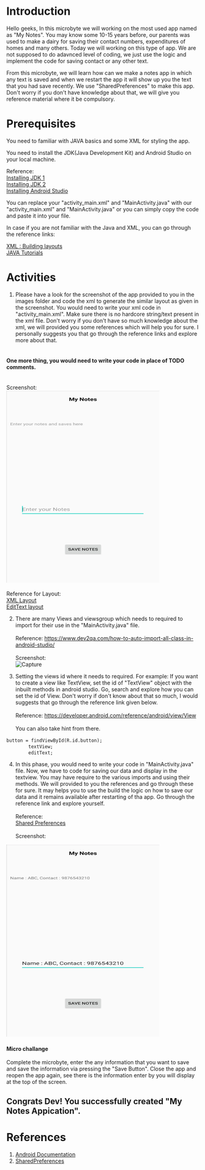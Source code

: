 # Introduction

Hello geeks, In this microbyte we will working on the most used app named as "My Notes". You may know some 10-15 years before, our parents was used to make a dairy for saving their contact numbers, expenditures of homes and many others. Today we will working on this type of app. We are not supposed to do adavnced level of coding, we just use the logic and implement the code for saving contact or any other text.

From this microbyte, we will learn how can we make a notes app in which any text is saved and when we restart the app it will show up you the text that you had save recently. We  use "SharedPreferences" to make this app. Don't worry if you don't have knowledge about that, we will give you reference material where it be compulsory.


# Prerequisites

You need to familiar with JAVA basics and some XML for styling the app.

You need to install the JDK(Java Development Kit) and Android Studio on your local machine.

Reference: <br/>
[Installing JDK 1](https://www.oracle.com/java/technologies/javase-jdk15-downloads.html)<br/>
[Installing JDK 2](https://rb.gy/qvic45)<br/>
[Installing Android Studio](https://rb.gy/6op4ac)

You can replace your "activity_main.xml" and "MainActivity.java" with our "activity_main.xml" and "MainActivity.java" or you can simply copy the code and paste it into your file.

In case if you are not familiar with the Java and XML, you can go through the reference links:

[XML : Building layouts](https://www.youtube.com/watch?v=BWUWJEaI0aE)<br/>
[JAVA Tutorials](https://www.w3schools.com/java/)


# Activities

1. Please have a look for the screenshot of the app provided to you in the images folder and code the xml to generate the similar layout as given in the screenshot. You would need to write your xml code in "activity_main.xml".  Make sure there is no hardcore string/text present in the xml file. Don't worry if you don't have so much knowledge about the xml, we will provided you some references which will help you for sure. I personally suggests you that go through the reference links and explore more about that.<br/><br/>
#### One more thing, you would need to write your code in place of TODO comments. <br/><br/>
Screenshot:<br/>
<img src = "./images/Screenshot_1.jpg" alt="screenshot" width="400" height="500"/><br/><br/>
Reference for Layout:<br/>
[XML Layout](https://developer.android.com/guide/topics/ui/declaring-layout)<br/>
[EditText layout](https://developer.android.com/reference/android/widget/EditText)


2. There are many Views and viewsgroup which needs to required to import for their use in the "MainActivity.java" file.<br/><br/>
Reference: https://www.dev2qa.com/how-to-auto-import-all-class-in-android-studio/  <br/><br/>
Screenshot:<br/>
![Capture](https://user-images.githubusercontent.com/65127291/97537429-cac3ce80-19e4-11eb-9a4b-acdd0c4d28ec.PNG)


3. Setting the views id where it needs to required. For example: If you want to create a view like TextView, set the id of "TextView" object with the inbuilt methods in android studio. Go, search and explore how you can set the id of View. Don't worry if don't know about that so much, I would suggests that go through the reference link given below.<br/><br/>
Reference: https://developer.android.com/reference/android/view/View  <br/><br/>
You can also take hint from there.
```
button = findViewById(R.id.button);
        textView;
        editText;
```


4. In this phase, you would need to write your code in "MainActivity.java" file. Now, we have to code for saving our data and display in the textview. You may have require to the various imports and using their methods. 
We will provided to you the references and go through these for sure. It may helps you to use the build the logic on how to save our data and it remains available after restarting of tha app. Go through the reference link and explore yourself.<br/><br/>
Reference:<br/>[Shared Preferences](https://www.tutorialspoint.com/android/android_shared_preferences.htm) <br/><br/>
Screenshot:<br/>
<img src="./images/Screenshot_2.jpg" alt="screenshot" width="400" height="500"/>

#### Micro challange

Complete the microbyte, enter the any information that you want to save and save the information via pressing the "Save Button". Close the app and reopen the app again, see there is the information enter by you will display at the top of the screen.

## Congrats Dev! You successfully created "My Notes Appication".


# References

1. [Android Documentation](https://developer.android.com/)
2. [SharedPreferences](https://developer.android.com/reference/android/content/SharedPreferences)
